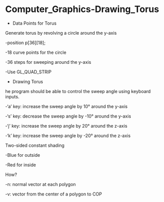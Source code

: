 # Computer_Graphics-Drawing_Torus

* Data Points for Torus

Generate torus by revolving a circle around the y-axis

-position p[36][18];

-18 curve points for the circle

-36 steps for sweeping around the y-axis

-Use GL_QUAD_STRIP



* Drawing Torus
 
 he program should be able to control the sweep angle using keyboard inputs.
 
-‘a’ key: increase the sweep angle by 10° around the y-axis

-‘s’ key: decrease the sweep angle by -10° around the y-axis

-‘j’ key: increase the sweep angle by 20° around the z-axis

-‘k’ key: increase the sweep angle by -20° around the z-axis

Two-sided constant shading

-Blue for outside

-Red for inside

How?

-n: normal vector at each polygon

-v: vector from the center of a polygon to COP
